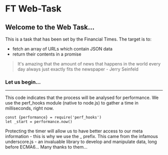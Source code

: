 # FT Web-Task

## Welcome to the Web Task... 
This is a task that has been set by the Financial Times. The target is to: 
 - fetch an array of URLs which contain JSON data
 - return their contents in a promise
  
>It's amazing that the amount of news that happens in the world every day always just exactly fits the newspaper - Jerry Seinfeld

### Let us begin...
***
This code indicates that the process will be analysed for performance. We use the perf_hooks module (native to node.js) to gather a time in milliseconds, right now.
```
const {performance} = require('perf_hooks')
let _start = performance.now()
```
Protecting the timer will allow us to have better access to our meta information - this is why we use the _ prefix.
This came from the infamous underscore.js - an invaluable library to develop and manipulate data, long before ECMA6... Many thanks to them...




